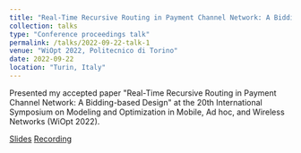 ```yaml
---
title: "Real-Time Recursive Routing in Payment Channel Network: A Bidding-based Design"
collection: talks
type: "Conference proceedings talk"
permalink: /talks/2022-09-22-talk-1
venue: "WiOpt 2022, Politecnico di Torino"
date: 2022-09-22
location: "Turin, Italy"
---
```


Presented my accepted paper "Real-Time Recursive Routing in Payment Channel Network: A Bidding-based Design" at the 20th International Symposium on Modeling and Optimization in Mobile, Ad hoc, and Wireless Networks (WiOpt 2022). 

[Slides](https://docs.google.com/presentation/d/1Aq6oERgfVs_FcXhtGVUk3p9URQBW4BB_/edit?usp=sharing&ouid=104400252019202375053&rtpof=true&sd=true)  [Recording](https://drive.google.com/file/d/1MPPc_cOxrmo5Rq7h99RsZUcr3B38nXWY/view?usp=sharing)